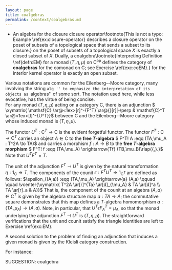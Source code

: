 ```yaml
---
layout: page
title: coalgebras
permalink: /context/coalgebras.md
---
```

-  An algebra for the closure closure operator\footnote{This is not a typo: Example \ref{ex:closure-operator} describes a closure operator on the poset of subsets of a topological space that sends a subset to its closure.}
on the poset of subsets of a topological space $X$ is exactly a closed subset of $X$. Dually, a coalgebra\footnote{Interpreting Definition \ref{defn:EM} for a monad $(T,\eta,\mu)$ on $\mathsf{C}^\mathrm{op}$ defines the category of **coalgebras** for the comonad on $\mathsf{C}$; see Exercise \ref{exc:coEM}.} for the interior kernel operator is exactly an open subset.



Various notations are common for the Eilenberg--Moore category, many involving the string ``alg '' to emphasize the interpretation of its objects as ``algebras'' of some sort. The notation used here, while less evocative, has the virtue of being concise.
\
 For any  monad $(T,\eta,\mu)$ acting on a category $\mathsf{C}$, there is an adjunction
$ \xymatrix{ \mathsf{C} \ar@<1ex>[r]^-{F^T} \ar@{}[r]|-\perp & \mathsf{C}^T \ar@<1ex>[l]^-{U^T}}$ between $\mathsf{C}$ and the Eilenberg--Moore category whose induced monad is $(T,\eta,\mu)$.


The functor $U^T : \mathsf{C}^T \to \mathsf{C}$ is the evident forgetful functor.  The functor $F^T : \mathsf{C} \to \mathsf{C}^T$ carries an object $A \in \mathsf{C}$ to the **free $T$-algebra** $ F^T\! A :eqq (TA,\mu_A : T^2A \to TA)$ and carries a morphism $f : A \to B$ to the **free $T$-algebra morphism** $ F^T\! f :eqq  (TA,\mu_A) \xrightarrow{Tf} (TB,\mu_B)\rlap{{,}.}$ Note that $U^TF^T=T$.

The unit of the adjunction $F^T \dashv U^T$ is given by the natural transformation $\eta : 1_\mathsf{C} \Rightarrow T$. The components of the counit $\epsilon : F^TU^T \Rightarrow 1_{\mathsf{C}^T}$ are defined as follows:
$\epsilon_{(A,a)} :eqq  (TA,\mu_A) \xrightarrow{a} (A,a) \qquad \quad \vcenter{\xymatrix{ T^2A \ar[r]^{Ta} \ar[d]_{\mu_A} & TA \ar[d]^a \\ TA \ar[r]_a & A}}$ That is, the component of the counit at an algebra $(A,a) \in \mathsf{C}^T$ is given by the algebra structure map $a : TA \to A$; the commutative square demonstrates that this map defines a $T$-algebra homomorphism $a : (TA,\mu_A) \to (A,a)$. Note, in particular, that $U^T\epsilon F^T_A = \mu_A$, so that the monad underlying the adjunction $F^T \dashv U^T$ is $(T,\eta,\mu)$. The  straightforward verifications that the unit and counit satisfy the triangle identities are
 left to Exercise \ref{exc:EM}.



A second solution to the problem of finding an adjunction that induces a given monad is given by the Kleisli category construction.





 For instance:


SUGGESTION: coalgebra